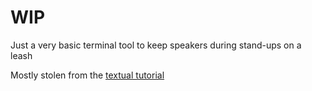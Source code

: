 # WIP

Just a very basic terminal tool to keep speakers during stand-ups on a leash

Mostly stolen from the [textual tutorial](https://textual.textualize.io/tutorial/)
